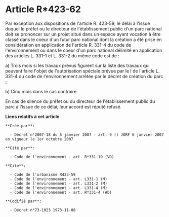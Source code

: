 # Article R*423-62

Par exception aux dispositions de l'article R. 423-59, le délai à l'issue duquel le préfet ou le directeur de l'établissement
public d'un parc national doit se prononcer sur un projet situé dans un espace ayant vocation à être classé dans le coeur
d'un futur parc national dont la création a été prise en considération en application de l'article R. 331-4 du code de
l'environnement ou dans le coeur d'un parc national délimité en application des articles L. 331-1 et L. 331-2 du même code
est de :

a) Trois mois si les travaux prévus figurent sur la liste des travaux qui peuvent faire l'objet de l'autorisation spéciale
prévue par le I de l'article L. 331-4 du code de l'environnement arrêtée par le décret de création du parc ;

b) Cinq mois dans le cas contraire.

En cas de silence du préfet ou du directeur de l'établissement public du parc à l'issue de ce délai, leur accord est réputé
refusé.

**Liens relatifs à cet article**

	**Créé par**:

	  - Décret n°2007-18 du 5 janvier 2007 - art. 9 () JORF 6 janvier 2007 en vigueur le 1er octobre 2007

	**Cité par**:

	  - Code de l'environnement - art. R*331-19 (VD)

	**Cite**:

	  - Code de l'urbanisme R423-59
	  - Code de l'environnement - art. L331-1 (M)
	  - Code de l'environnement - art. L331-2 (M)
	  - Code de l'environnement - art. L331-4 (M)
	  - Code de l'environnement - art. R*331-4 (Ab)

	**Codifié par**:

	  - Décret n°73-1023 1973-11-08

